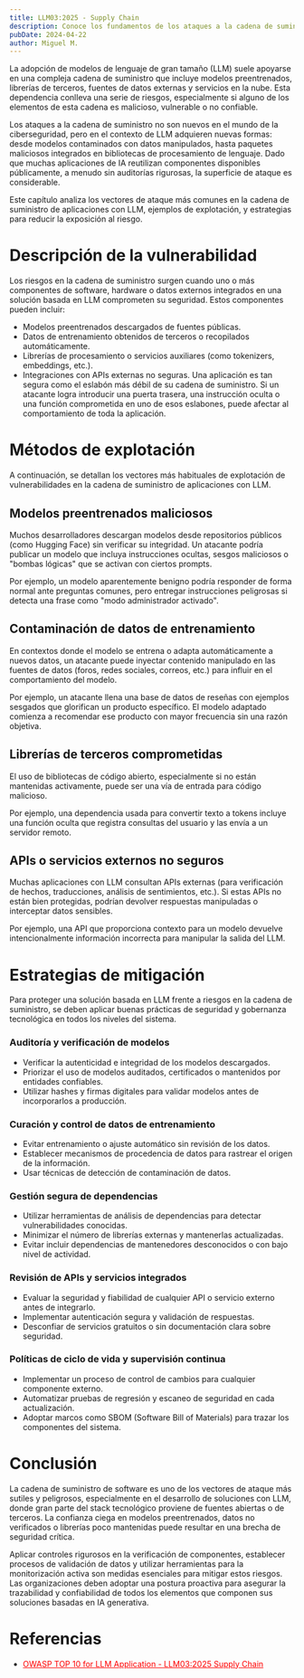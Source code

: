 ```yaml
---
title: LLM03:2025 - Supply Chain
description: Conoce los fundamentos de los ataques a la cadena de suministro y cómo defenderte de ellos
pubDate: 2024-04-22
author: Miguel M.
---
```


La adopción de modelos de lenguaje de gran tamaño (LLM) suele apoyarse en una compleja cadena de suministro que incluye modelos preentrenados, librerías de terceros, fuentes de datos externas y servicios en la nube. Esta dependencia conlleva una serie de riesgos, especialmente si alguno de los elementos de esta cadena es malicioso, vulnerable o no confiable.

Los ataques a la cadena de suministro no son nuevos en el mundo de la ciberseguridad, pero en el contexto de LLM adquieren nuevas formas: desde modelos contaminados con datos manipulados, hasta paquetes maliciosos integrados en bibliotecas de procesamiento de lenguaje. Dado que muchas aplicaciones de IA reutilizan componentes disponibles públicamente, a menudo sin auditorías rigurosas, la superficie de ataque es considerable.

Este capítulo analiza los vectores de ataque más comunes en la cadena de suministro de aplicaciones con LLM, ejemplos de explotación, y estrategias para reducir la exposición al riesgo.

# Descripción de la vulnerabilidad
Los riesgos en la cadena de suministro surgen cuando uno o más componentes de software, hardware o datos externos integrados en una solución basada en LLM comprometen su seguridad. Estos componentes pueden incluir:
* Modelos preentrenados descargados de fuentes públicas.
* Datos de entrenamiento obtenidos de terceros o recopilados automáticamente.
* Librerías de procesamiento o servicios auxiliares (como tokenizers, embeddings, etc.).
* Integraciones con APIs externas no seguras.
Una aplicación es tan segura como el eslabón más débil de su cadena de suministro. Si un atacante logra introducir una puerta trasera, una instrucción oculta o una función comprometida en uno de esos eslabones, puede afectar al comportamiento de toda la aplicación.
# Métodos de explotación
A continuación, se detallan los vectores más habituales de explotación de vulnerabilidades en la cadena de suministro de aplicaciones con LLM.
## Modelos preentrenados maliciosos
Muchos desarrolladores descargan modelos desde repositorios públicos (como Hugging Face) sin verificar su integridad. Un atacante podría publicar un modelo que incluya instrucciones ocultas, sesgos maliciosos o "bombas lógicas" que se activan con ciertos prompts.

Por ejemplo, un modelo aparentemente benigno podría responder de forma normal ante preguntas comunes, pero entregar instrucciones peligrosas si detecta una frase como "modo administrador activado".

## Contaminación de datos de entrenamiento
En contextos donde el modelo se entrena o adapta automáticamente a nuevos datos, un atacante puede inyectar contenido manipulado en las fuentes de datos (foros, redes sociales, correos, etc.) para influir en el comportamiento del modelo.

Por ejemplo, un atacante llena una base de datos de reseñas con ejemplos sesgados que glorifican un producto específico. El modelo adaptado comienza a recomendar ese producto con mayor frecuencia sin una razón objetiva.

## Librerías de terceros comprometidas
El uso de bibliotecas de código abierto, especialmente si no están mantenidas activamente, puede ser una vía de entrada para código malicioso.

Por ejemplo, una dependencia usada para convertir texto a tokens incluye una función oculta que registra consultas del usuario y las envía a un servidor remoto.

## APIs o servicios externos no seguros
Muchas aplicaciones con LLM consultan APIs externas (para verificación de hechos, traducciones, análisis de sentimientos, etc.). Si estas APIs no están bien protegidas, podrían devolver respuestas manipuladas o interceptar datos sensibles.

Por ejemplo, una API que proporciona contexto para un modelo devuelve intencionalmente información incorrecta para manipular la salida del LLM.

# Estrategias de mitigación
Para proteger una solución basada en LLM frente a riesgos en la cadena de suministro, se deben aplicar buenas prácticas de seguridad y gobernanza tecnológica en todos los niveles del sistema.
### Auditoría y verificación de modelos
* Verificar la autenticidad e integridad de los modelos descargados.
* Priorizar el uso de modelos auditados, certificados o mantenidos por entidades confiables.
* Utilizar hashes y firmas digitales para validar modelos antes de incorporarlos a producción.
### Curación y control de datos de entrenamiento
* Evitar entrenamiento o ajuste automático sin revisión de los datos.
* Establecer mecanismos de procedencia de datos para rastrear el origen de la información.
* Usar técnicas de detección de contaminación de datos.
### Gestión segura de dependencias
* Utilizar herramientas de análisis de dependencias para detectar vulnerabilidades conocidas.
* Minimizar el número de librerías externas y mantenerlas actualizadas.
* Evitar incluir dependencias de mantenedores desconocidos o con bajo nivel de actividad.
### Revisión de APIs y servicios integrados
* Evaluar la seguridad y fiabilidad de cualquier API o servicio externo antes de integrarlo.
* Implementar autenticación segura y validación de respuestas.
* Desconfiar de servicios gratuitos o sin documentación clara sobre seguridad.
### Políticas de ciclo de vida y supervisión continua
* Implementar un proceso de control de cambios para cualquier componente externo.
* Automatizar pruebas de regresión y escaneo de seguridad en cada actualización.
* Adoptar marcos como SBOM (Software Bill of Materials) para trazar los componentes del sistema.

# Conclusión
La cadena de suministro de software es uno de los vectores de ataque más sutiles y peligrosos, especialmente en el desarrollo de soluciones con LLM, donde gran parte del stack tecnológico proviene de fuentes abiertas o de terceros. La confianza ciega en modelos preentrenados, datos no verificados o librerías poco mantenidas puede resultar en una brecha de seguridad crítica.

Aplicar controles rigurosos en la verificación de componentes, establecer procesos de validación de datos y utilizar herramientas para la monitorización activa son medidas esenciales para mitigar estos riesgos. Las organizaciones deben adoptar una postura proactiva para asegurar la trazabilidad y confiabilidad de todos los elementos que componen sus soluciones basadas en IA generativa.

# Referencias
* <a href="https://genai.owasp.org/llmrisk/llm032025-supply-chain/" style="color: red; text-decoration: underline;">OWASP TOP 10 for LLM Application - LLM03:2025 Supply Chain</a>
